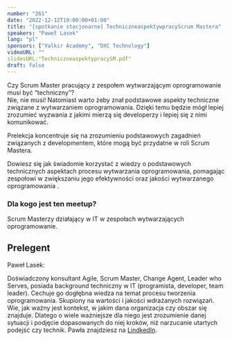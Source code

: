```yaml
---
number: "261"
date: "2022-12-12T19:00:00+01:00"
title: "[spotkanie stacjonarne] TechniczneaspektywpracyScrum Mastera"
speakers: "Paweł Lasek"
lang: "pl"
sponsors: ["Valkir Academy", "DXC Technology"]
videoURL: ""
slidesURL:"TechniczneaspektypracySM.pdf"
draft: false
---
```


Czy Scrum Master pracujący z zespołem wytwarzającym oprogramowanie musi być “techniczny”?  
Nie, nie musi! Natomiast warto żeby znał podstawowe aspekty techniczne związane z wytwarzaniem oprogramowania. Dzięki temu będzie mógł lepiej zrozumieć wyzwania z jakimi mierzą się developerzy i lepiej się z nimi komunikować.

Prelekcja koncentruje się na zrozumieniu podstawowych zagadnień związanych z developmentem, które mogą być przydatne w roli Scrum Mastera.  

Dowiesz się jak świadomie korzystać z wiedzy o podstawowych technicznych aspektach procesu wytwarzania oprogramowania, pomagając zespołowi w zwiększaniu jego efektywności oraz jakości wytwarzanego oprogramowania .

### Dla kogo jest ten meetup?

Scrum Masterzy działający w IT w zespołach wytwarzających oprogramowanie.

## Prelegent

Paweł Lasek:  

Doświadczony konsultant Agile, Scrum Master, Change Agent, Leader who Serves, posiada background techniczny w IT (programista, developer, team leader).
Cechuje go dogłębna wiedza na temat procesu tworzenia oprogramowania. Skupiony na wartości i jakości wdrażanych rozwiązań.
Wie, jak ważny jest kontekst, w jakim dana organizacja czy obszar się znajduje.
Dlatego o wiele ważniejsze dla niego jest zrozumienie danej sytuacji i podjęcie dopasowanych do niej kroków, niż narzucanie utartych podejść czy technik.
Pawła znajdziesz na [LindkedIn](https://www.linkedin.com/in/lasek/).
